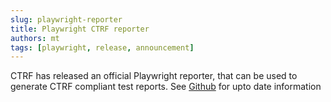 ```yaml
---
slug: playwright-reporter
title: Playwright CTRF reporter
authors: mt
tags: [playwright, release, announcement]
---
```


CTRF has released an official Playwright reporter, that can be used to generate CTRF compliant test reports. See [Github](https://github.com/ctrf-io/playwright-ctrf-json-report) for upto date information
